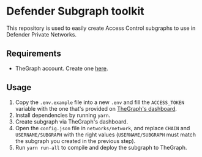# Defender Subgraph toolkit

This repository is used to easily create Access Control subgraphs to use in Defender Private Networks.

## Requirements

* TheGraph account. Create one [here](https://thegraph.com/hosted-service/dashboard).

## Usage

1. Copy the `.env.example` file into a new `.env` and fill the `ACCESS_TOKEN` variable with the one that's provided on [TheGraph's dashboard](https://thegraph.com/hosted-service/dashboard).
1. Install dependencies by running `yarn`.
2. Create subgraph via TheGraph's dashboard.
2. Open the `config.json` file in `networks/network`, and replace `CHAIN` and `USERNAME/SUBGRAPH` with the right values (`USERNAME/SUBGRAPH` must match the subgraph you created in the previous step).
3. Run `yarn run-all` to compile and deploy the subgraph to TheGraph.
